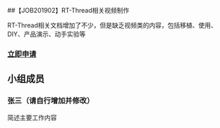 ##【JOB201902】RT-Thread相关视频制作

RT-Thread相关文档增加了不少，但是缺乏视频类的内容，包括移植、使用、DIY、产品演示、动手实验等


### [立即申请]( https://github.com/RT-Thread/community-activities/edit/master/2019/JOB201910.md )

## 小组成员

### 张三（请自行增加并修改）

简述主要工作内容
